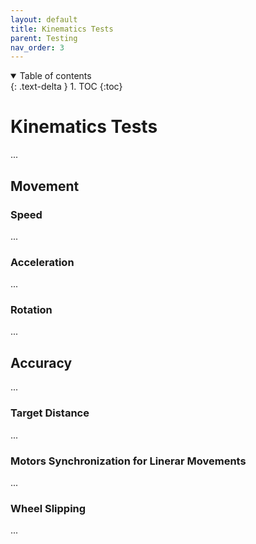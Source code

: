 ```yaml
---
layout: default
title: Kinematics Tests
parent: Testing
nav_order: 3
---
```


<details open markdown="block">
  <summary>
    Table of contents
  </summary>
  {: .text-delta }
1. TOC
{:toc}
</details>

# Kinematics Tests
...

## Movement

### Speed
...

### Acceleration
...

### Rotation
...

## Accuracy
...

### Target Distance
...

### Motors Synchronization for Linerar Movements
...

### Wheel Slipping
...
